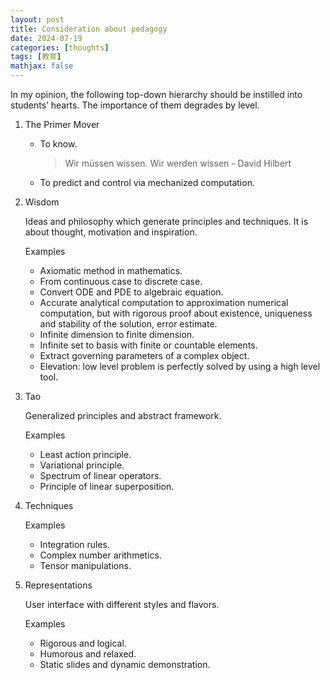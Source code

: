 ```yaml
---
layout: post
title: Consideration about pedagogy
date: 2024-07-19
categories: [thoughts]
tags: [教育]
mathjax: false
---
```


In my opinion, the following top-down hierarchy should be instilled into students&rsquo; hearts. The importance of them degrades by level.

1.  The Primer Mover
    -   To know.
        
        > Wir müssen wissen. Wir werden wissen - David Hilbert
    -   To predict and control via mechanized computation.

2.  Wisdom
    
    Ideas and philosophy which generate principles and techniques. It is about thought, motivation and inspiration.
    
    Examples
    
    -   Axiomatic method in mathematics.
    -   From continuous case to discrete case.
    -   Convert ODE and PDE to algebraic equation.
    -   Accurate analytical computation to approximation numerical computation, but with rigorous proof about existence, uniqueness and stability of the solution, error estimate.
    -   Infinite dimension to finite dimension.
    -   Infinite set to basis with finite or countable elements.
    -   Extract governing parameters of a complex object.
    -   Elevation: low level problem is perfectly solved by using a high level tool.

3.  Tao
    
    Generalized principles and abstract framework.
    
    Examples
    
    -   Least action principle.
    -   Variational principle.
    -   Spectrum of linear operators.
    -   Principle of linear superposition.

4.  Techniques
    
    Examples
    
    -   Integration rules.
    -   Complex number arithmetics.
    -   Tensor manipulations.

5.  Representations
    
    User interface with different styles and flavors.
    
    Examples
    
    -   Rigorous and logical.
    -   Humorous and relaxed.
    -   Static slides and dynamic demonstration.
